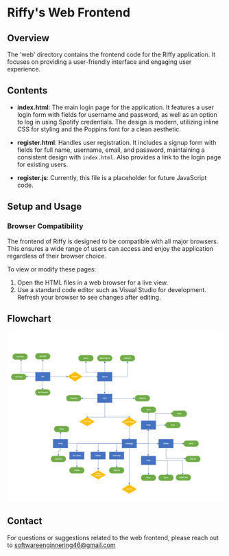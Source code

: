 # Riffy's Web Frontend

## Overview

The 'web' directory contains the frontend code for the Riffy application. It focuses on providing a user-friendly interface and engaging user experience.

## Contents

- **index.html**: The main login page for the application. It features a user login form with fields for username and password, as well as an option to log in using Spotify credentials. The design is modern, utilizing inline CSS for styling and the Poppins font for a clean aesthetic.

- **register.html**: Handles user registration. It includes a signup form with fields for full name, username, email, and password, maintaining a consistent design with `index.html`. Also provides a link to the login page for existing users.

- **register.js**: Currently, this file is a placeholder for future JavaScript code.

## Setup and Usage

### Browser Compatibility

The frontend of Riffy is designed to be compatible with all major browsers. This ensures a wide range of users can access and enjoy the application regardless of their browser choice.

To view or modify these pages:

1. Open the HTML files in a web browser for a live view.
2. Use a standard code editor such as Visual Studio for development. Refresh your browser to see changes after editing.

## Flowchart

![Riffy's Frontend Flowchart](https://github.com/SerhanTelatar/CS308-Project/blob/7ff7944b47bdba611efc698dd339feaeacfcfa0e/wikiAssets/Riffy's%20Frontend%20Flowchart.jpeg)

## Contact

For questions or suggestions related to the web frontend, please reach out to softwareenginnering46@gmail.com
